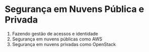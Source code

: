 # Segurança em Nuvens Pública e Privada

1. Fazendo gestão de acessos e identidade
1. Segurança em nuvens públicas como AWS
1. Segurança em nuvens privadas como OpenStack